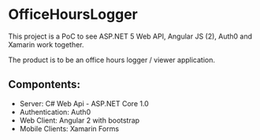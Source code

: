 # OfficeHoursLogger

This project is a PoC to see ASP.NET 5 Web API, Angular JS (2), Auth0 and Xamarin work together.

The product is to be an office hours logger / viewer application.

## Compontents:
  - Server: C# Web Api - ASP.NET Core 1.0
  - Authentication: Auth0
  - Web Client: Angular 2 with bootstrap
  - Mobile Clients: Xamarin Forms 
